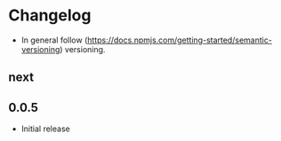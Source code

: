 # Changelog

* In general follow (https://docs.npmjs.com/getting-started/semantic-versioning) versioning.

## next

## 0.0.5
* Initial release
